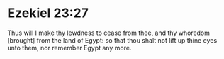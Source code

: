 # Ezekiel 23:27

Thus will I make thy lewdness to cease from thee, and thy whoredom [brought] from the land of Egypt: so that thou shalt not lift up thine eyes unto them, nor remember Egypt any more.